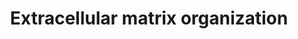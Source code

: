 ---
annotations:
- type: Pathway Ontology
  value: integrin mediated cell-cell signaling pathway
authors:
- ReactomeTeam
- Anwesha
- DeSl
description: The extracellular matrix is a component of all mammalian tissues, a network
  consisting largely of the fibrous proteins collagen, elastin and associated-microfibrils,
  fibronectin and laminins embedded in a viscoelastic gel of anionic proteoglycan
  polymers. It performs many functions in addition to its structural role; as a major
  component of the cellular microenvironment it influences cell behaviours such as
  proliferation, adhesion and migration, and regulates cell differentiation and death
  (Hynes 2009). <br><br>ECM composition is highly heterogeneous and dynamic, being
  constantly remodeled (Frantz et al. 2010) and modulated, largely by matrix metalloproteinases
  (MMPs) and growth factors that bind to the ECM influencing the synthesis, crosslinking
  and degradation of ECM components (Hynes 2009). ECM remodeling is involved in the
  regulation of cell differentiation processes such as the establishment and maintenance
  of stem cell niches, branching morphogenesis, angiogenesis, bone remodeling, and
  wound repair. Redundant mechanisms modulate the expression and function of ECM modifying
  enzymes. Abnormal ECM dynamics can lead to deregulated cell proliferation and invasion,
  failure of cell death, and loss of cell differentiation, resulting in congenital
  defects and pathological processes including tissue fibrosis and cancer.<br><br>Collagen
  is the most abundant fibrous protein within the ECM constituting up to 30% of total
  protein in multicellular animals. Collagen provides tensile strength. It associates
  with elastic fibres, composed of elastin and fibrillin microfibrils, which give
  tissues the ability to recover after stretching. Other ECM proteins such as fibronectin,
  laminins, and matricellular proteins participate as connectors or linking proteins
  (Daley et al. 2008).<br><br>Chondroitin sulfate, dermatan sulfate and keratan sulfate
  proteoglycans are structural components associated with collagen fibrils (Scott
  & Haigh 1985; Scott & Orford 1981), serving to tether the fibril to the surrounding
  matrix. Decorin belongs to the small leucine-rich repeat proteoglycan family (SLRPs)
  which also includes biglycan, fibromodulin, lumican and asporin. All appear to be
  involved in collagen fibril formation and matrix assembly (Ameye & Young 2002).
  <br><br>ECM proteins such as osteonectin (SPARC), osteopontin and thrombospondins
  -1 and -2, collectively referred to as matricellular proteins (reviewed in Mosher
  & Adams 2012) appear to modulate cell-matrix interactions. In general they induce
  de-adhesion, characterized by disruption of focal adhesions and a reorganization
  of actin stress fibers (Bornstein 2009).  Thrombospondin (TS)-1 and -2 bind MMP2.
  The resulting complex is endocytosed by the low-density lipoprotein receptor-related
  protein (LRP), clearing MMP2 from the ECM (Yang et al. 2001).<br><br>Osteopontin
  (SPP1, bone sialoprotein-1) interacts with collagen and fibronectin (Mukherjee et
  al. 1995). It also contains several cell adhesive domains that interact with integrins
  and CD44.<br><br>Aggrecan is the predominant ECM proteoglycan in cartilage (Hardingham
  & Fosang 1992). Its relatives include versican, neurocan and brevican (Iozzo 1998).
  In articular cartilage the major non-fibrous macromolecules are aggrecan, hyaluronan
  and hyaluronan and proteoglycan link protein 1 (HAPLN1). The high negative charge
  density of these molecules leads to the binding of large amounts of water (Bruckner
  2006). Hyaluronan is bound by several large proteoglycans proteoglycans belonging
  to the hyalectan family that form high-molecular weight aggregates (Roughley 2006),
  accounting for the turgid nature of  cartilage. <br><br>The most significant enzymes
  in ECM remodeling are the Matrix Metalloproteinase (MMP) and A disintegrin and metalloproteinase
  with thrombospondin motifs (ADAMTS) families (Cawston & Young 2010). Other notable
  ECM degrading enzymes include plasmin and cathepsin G. Many ECM proteinases are
  initially present as precursors, activated by proteolytic processing. MMP precursors
  include an amino prodomain which masks the catalytic Zn-binding motif (Page-McCawet
  al. 2007). This can be removed by other proteinases, often other MMPs. ECM proteinases
  can be inactivated by degradation, or blocked by inhibitors. Some of these inhibitors,
  including alpha2-macroglobulin, alpha1-proteinase inhibitor, and alpha1-chymotrypsin
  can inhibit a large variety of proteinases (Woessner & Nagase 2000). The tissue
  inhibitors of metalloproteinases (TIMPs) are potent MMP inhibitors (Brew & Nagase
  2010).  View original pathway at [http://www.reactome.org/PathwayBrowser/#DIAGRAM=1474244
  Reactome].
last-edited: 2021-01-25
organisms:
- Homo sapiens
redirect_from:
- /index.php/Pathway:WP2703
- /instance/WP2703
schema-jsonld:
- '@context': https://schema.org/
  '@id': https://wikipathways.github.io/pathways/WP2703.html
  '@type': Dataset
  creator:
    '@type': Organization
    name: WikiPathways
  description: The extracellular matrix is a component of all mammalian tissues, a
    network consisting largely of the fibrous proteins collagen, elastin and associated-microfibrils,
    fibronectin and laminins embedded in a viscoelastic gel of anionic proteoglycan
    polymers. It performs many functions in addition to its structural role; as a
    major component of the cellular microenvironment it influences cell behaviours
    such as proliferation, adhesion and migration, and regulates cell differentiation
    and death (Hynes 2009). <br><br>ECM composition is highly heterogeneous and dynamic,
    being constantly remodeled (Frantz et al. 2010) and modulated, largely by matrix
    metalloproteinases (MMPs) and growth factors that bind to the ECM influencing
    the synthesis, crosslinking and degradation of ECM components (Hynes 2009). ECM
    remodeling is involved in the regulation of cell differentiation processes such
    as the establishment and maintenance of stem cell niches, branching morphogenesis,
    angiogenesis, bone remodeling, and wound repair. Redundant mechanisms modulate
    the expression and function of ECM modifying enzymes. Abnormal ECM dynamics can
    lead to deregulated cell proliferation and invasion, failure of cell death, and
    loss of cell differentiation, resulting in congenital defects and pathological
    processes including tissue fibrosis and cancer.<br><br>Collagen is the most abundant
    fibrous protein within the ECM constituting up to 30% of total protein in multicellular
    animals. Collagen provides tensile strength. It associates with elastic fibres,
    composed of elastin and fibrillin microfibrils, which give tissues the ability
    to recover after stretching. Other ECM proteins such as fibronectin, laminins,
    and matricellular proteins participate as connectors or linking proteins (Daley
    et al. 2008).<br><br>Chondroitin sulfate, dermatan sulfate and keratan sulfate
    proteoglycans are structural components associated with collagen fibrils (Scott
    & Haigh 1985; Scott & Orford 1981), serving to tether the fibril to the surrounding
    matrix. Decorin belongs to the small leucine-rich repeat proteoglycan family (SLRPs)
    which also includes biglycan, fibromodulin, lumican and asporin. All appear to
    be involved in collagen fibril formation and matrix assembly (Ameye & Young 2002).
    <br><br>ECM proteins such as osteonectin (SPARC), osteopontin and thrombospondins
    -1 and -2, collectively referred to as matricellular proteins (reviewed in Mosher
    & Adams 2012) appear to modulate cell-matrix interactions. In general they induce
    de-adhesion, characterized by disruption of focal adhesions and a reorganization
    of actin stress fibers (Bornstein 2009).  Thrombospondin (TS)-1 and -2 bind MMP2.
    The resulting complex is endocytosed by the low-density lipoprotein receptor-related
    protein (LRP), clearing MMP2 from the ECM (Yang et al. 2001).<br><br>Osteopontin
    (SPP1, bone sialoprotein-1) interacts with collagen and fibronectin (Mukherjee
    et al. 1995). It also contains several cell adhesive domains that interact with
    integrins and CD44.<br><br>Aggrecan is the predominant ECM proteoglycan in cartilage
    (Hardingham & Fosang 1992). Its relatives include versican, neurocan and brevican
    (Iozzo 1998). In articular cartilage the major non-fibrous macromolecules are
    aggrecan, hyaluronan and hyaluronan and proteoglycan link protein 1 (HAPLN1).
    The high negative charge density of these molecules leads to the binding of large
    amounts of water (Bruckner 2006). Hyaluronan is bound by several large proteoglycans
    proteoglycans belonging to the hyalectan family that form high-molecular weight
    aggregates (Roughley 2006), accounting for the turgid nature of  cartilage. <br><br>The
    most significant enzymes in ECM remodeling are the Matrix Metalloproteinase (MMP)
    and A disintegrin and metalloproteinase with thrombospondin motifs (ADAMTS) families
    (Cawston & Young 2010). Other notable ECM degrading enzymes include plasmin and
    cathepsin G. Many ECM proteinases are initially present as precursors, activated
    by proteolytic processing. MMP precursors include an amino prodomain which masks
    the catalytic Zn-binding motif (Page-McCawet al. 2007). This can be removed by
    other proteinases, often other MMPs. ECM proteinases can be inactivated by degradation,
    or blocked by inhibitors. Some of these inhibitors, including alpha2-macroglobulin,
    alpha1-proteinase inhibitor, and alpha1-chymotrypsin can inhibit a large variety
    of proteinases (Woessner & Nagase 2000). The tissue inhibitors of metalloproteinases
    (TIMPs) are potent MMP inhibitors (Brew & Nagase 2010).  View original pathway
    at [http://www.reactome.org/PathwayBrowser/#DIAGRAM=1474244 Reactome].
  keywords:
  - 'PTPRS '
  - AGRN:Alpha-dystroglycan
  - 'ADAM15 '
  - 'PDGFA '
  - DMP1
  - NTN4:Laminins with
  - surface
  - '3x4Hyp-GalHyl-COL9A3 '
  - VTN:Integrins
  - alpha7beta1,
  - III, V
  - IV, V, XI fibrils
  - 'FN1(32-2386) '
  - 'ADAM19 '
  - Tenascin-C hexamer
  - Collagen type IV
  - alpha6beta4:Laminins-332, 511, 521, (211, 221)
  - 'Collagen type II fibril '
  - Laminins:Sulfatide
  - BGN
  - 'ITGA5(42-894) '
  - 'Collagen type VII fibril '
  - 'LAMB1 '
  - Dystroglycan:Dystrophin:Laminins
  - gamma-1, gamma-3
  - '3x4Hyp-5Hyl-COL9A3 '
  - VTN:Collagen types
  - alpha8beta1,
  - alpha2bbeta3
  - III, V, X fibrils
  - 'KS(2),C4S-ACAN '
  - 'C4S-BGN '
  - HSPG2:Dystroglycan
  - 'COMP '
  - VTN:Collagen type
  - 'TNC '
  - Laminins with
  - 'TNN '
  - 'Collagen type IV alpha3.alpha4.alpha5 network '
  - 'Collagen type III fibril '
  - 'Beta amyloid fibril '
  - homodimer
  - Syndecan
  - AGRN:Beta amyloid
  - '3Hyp-4Hyp-COL9A3 '
  - '3x4Hyp-5Hyl-COL9A1 '
  - '3x4Hyp-3Hyp-GlcGalHyl-COL9A1 '
  - interactions
  - 'DDR2 '
  - LRP4:MUSK
  - '3x4Hyp-GlcGalHyl-COL9A1 '
  - 'DCN '
  - 'GalHyl-COL9A2 '
  - I
  - Ca2+
  - 'Hydroxylapatite '
  - 'HAPLN1 '
  - Collagen type VII
  - formation
  - TGF beta
  - 'ITGB4 '
  - VII
  - 'TTR '
  - type
  - 'LAMC1 '
  - III, VI fibrils
  - Integrin cell
  - IBSP
  - 'ITGA2B(32-1039) '
  - gamma-1
  - Dystroglycan:AGRN:HSPG2
  - alpha9beta1,
  - IBSP:Collagen type I
  - 'Mn2+ '
  - 'NCAM1 '
  - 332, 411, 512, 521
  - FN1 dimer
  - alpha5beta1:Fibronectin matrix
  - 'Collagen V '
  - 'KS(2)-FMOD '
  - VI, (IX)
  - Integrin alpha7beta1
  - N)
  - III
  - Laminins-332, 511,
  - 'KS(2),CSE-ACAN '
  - DSPP(463-1301)
  - 'PI(3,4)P2 '
  - '3x4Hyp-GalHyl-COL9A2 '
  - '3x4Hyp-5Hyl-COL9A2 '
  - 'PDGFB (82-190) '
  - DDR2 dimer
  - 'LAMA4 '
  - VTN
  - Elastic fibre
  - 'GlcGalHyl-COL9A1 '
  - '3x4Hyp-COL9A3 '
  - COMP pentamer:COMP
  - 'CEACAM6 '
  - 'ITGA3(33-1051) '
  - 'GlcGalHyl-COL9A2 '
  - DAG1(30-653)
  - alphaVbeta5,
  - 'BGN '
  - Beta amyloid fibril
  - Sulfatide
  - FGF2(10-155),
  - homodimer, PDGFB
  - Integrin alpha2beta1
  - SLRPs
  - Degradation of the
  - fibril
  - '5Hyl-COL9A2 '
  - Dystroglycan
  - N):Lecticans
  - Aggrecan:HA:HAPLN1
  - Tenascins C, R, (X,
  - 'Collagen type IV alpha1.alpha1.alpha2 network '
  - DMD
  - II, III, VI fibrils
  - 'TGFB1 '
  - with
  - Collagen type I, II,
  - HSPG2:FGF2(10-155),
  - 1,2
  - gamma-1,
  - 'CEACAM1 '
  - 'LRP4 '
  - Collagen
  - fibrils
  - 'Collagen IV '
  - 'LAMB2 '
  - FN1(32-2386):Collagen types I-V, VII
  - AGRN:NCAM1, PTPRS
  - 'LAMC3 '
  - alpha-1, -2 or
  - SH3PXD2A:PI(3,4)P2:ADAM12,ADAM15,ADAM19
  - 'MATN1 '
  - COMP interactors
  - '3x4Hyp-3Hyp-GalHyl-COL9A2 '
  - 'ADAM12 '
  - 'Collagen type I fibril '
  - AGRN:LRP4:MUSK
  - III, IV, V, XI
  - 'Aggrecan '
  - Laminin-332
  - Laminin network
  - 'C6S-BGN '
  - Collagen IV
  - Integrin alphaVbeta3
  - network:Laminin-1
  - 'HSPG2(22-4391) '
  - fibril:SPARC:Hydroxylapatitie:Ca2+
  - '3x4Hyp-3Hyp-COL9A2 '
  - 'ITGA7(34-1181) '
  - 'NRXN1 '
  - 521, (211, 221)
  - '3x4Hyp-GlcGalHyl-COL9A2 '
  - 'TGFB2 '
  - Laminin-211, 221,
  - alphaVbeta1,
  - gamma-3:Nidogens
  - gamma-3:Nidogens:HSPG2
  - alpha5beta1:FN1
  - 'Sulfatide '
  - 'KS(2),C6S-ACAN '
  - 'AGRN(30-2045) '
  - DCN:Collagen type I,
  - alpha7beta1:Laminin-211, 221, 411, 512, 521
  - 'COL9A2 '
  - DDR1 dimer:Collagen
  - alphaVbeta6,
  - '3x4Hyp-GlcGalHyl-COL9A3 '
  - type I, II, III,
  - 'Brevican '
  - 'GlcGalHyl-COL9A3 '
  - CEACAM heterodimer
  - gamma-3:Nidogens:Collagen type IV network
  - HSPG2(22-4391)
  - 'DDR1 '
  - alpha3beta1,
  - ADAM12,ADAM15,ADAM19
  - Collagen types I,
  - alphaXbeta1
  - 'Neurocan '
  - 'NID2 '
  - 'Collagen type X fibril '
  - '3x4Hyp-3Hyp-5Hyl-COL9A2 '
  - Collagen types II,
  - 'LAMC2 '
  - '3x4Hyp-GalHyl-COL9A1 '
  - 'TGFB3 '
  - 'MATN3 '
  - 'LUM '
  - '3x4Hyp-COL9A2 '
  - '3x4Hyp-3Hyp-COL9A1 '
  - type I, II, III, V,
  - Nidogens 1, 2
  - matrix
  - NRXN1
  - 'ITGB6 '
  - Fibronectin matrix
  - I, VI, (IX)
  - Integrin alpha6beta1
  - SLRPs:TGF beta
  - 'SERPINE1 '
  - N):Fibronectin
  - Collagen type
  - 'DAG1(654-895) '
  - '3x4Hyp-3Hyp-GlcGalHyl-COL9A2 '
  - 'DAG1(30-653) '
  - 'CEACAM8 '
  - '3x4Hyp-3Hyp-5Hyl-COL9A3 '
  - 'ITGAV(31-1048) '
  - 'IBSP '
  - Mn2+
  - -5:HSPG2(22-4391)
  - Integrins
  - Fibronectn matrix,
  - Collagen type I
  - 'ITGA6(24-1130) '
  - Aggrecan
  - 'Collagen type I fibre '
  - Dystroglycan:NRXN1
  - Lecticans
  - 'CSE-BGN '
  - '5Hyl-COL9A3 '
  - BGN:Collagen types
  - tetramer, PDGFA
  - 'SPARC '
  - 'ITGB5 '
  - AGRN, HSPG2
  - 'ITGA9 '
  - 411, 512, 521
  - Integrin
  - 'ITGB1 '
  - SPARC
  - II, III
  - TNC:Integrin
  - alpha-1, -2 or -5
  - 'LAMA1 '
  - alphVbeta3
  - extracellular
  - AGRN:Laminins with
  - Hydroxylapatite
  - 'VTN '
  - alpha2beta1,
  - type VII fibril
  - X fibrils
  - '3x4Hyp-3Hyp-GalHyl-COL9A1 '
  - Collagen types I-V,
  - alphaVbeta1
  - 'ITGA8(39-1063) '
  - 'ITGAX '
  - 'ASPN '
  - 'COL9A1 '
  - Vitronectin:Plasminogen activator inhibitor 1
  - On the basis of their fibre architecture in tissues, the genetically distinct
    collagens have been divided into subgroups. Group 1 collagens have uninterrupted
    triple-helical domains of about 300 nm, forming large extracellular fibrils. They
    are referred to as the fibril-forming collagens, consisting of collagens types
    I, II, III, V, XI, XXIV and XXVII.  Group 2 collagens are types IV and VII, which
    have extended triple helices (>350 nm) with imperfections in the Gly-X-Y repeat
    sequences. Group 3 are the short-chain collagens. These have two subgroups. Group
    3A have continuous triple-helical domains (type VI, VIII and X). Group 3B have
    interrupted triple-helical domains, referred to as the fibril-associated collagens
    with interrupted triple helices (FACIT collagens, Shaw & Olsen 1991). FACITs include
    collagen IX, XII, XIV, XVI, XIX, XX, XXI, XXII and XXVI plus the transmembrane
    collagens (XIII, XVII, XXIII and XXV) and the multiple triple helix domains and
    interruptions (Multiplexin) collagens XV and XVIII (Myllyharju & Kivirikko 2004).  The
    non-collagenous domains of collagens have regulatory functions; several are biologically
    active when cleaved from the main peptide chain. Fibrillar collagen peptides all
    have a large triple helical domain (COL1) bordered by N and C terminal extensions,
    called the N- and C-propeptides, which are cleaved prior to formation of the collagen
    fibril. The intact form is referred to as a collagen propeptide, not procollagen,
    which is used to refer to the trimeric triple-helical precursor of collagen before
    the propeptides are removed. The C-propeptide, also called the NC1 domain, directs
    chain association during assembly of the procollagen molecule from its three constituent
    alpha chains (Hulmes 2002).<br><br>Fibril forming collagens are the most familiar
    and best studied subgroup. Collagen fibres are aggregates or bundles of collagen
    fibrils, which are themselves polymers of tropocollagen complexes, each consisting
    of three polypeptide chains known as alpha chains. Tropocollagens are considered
    the subunit of larger collagen structures. They are approximately 300 nm long
    and 1.5 nm in diameter, with a left-handed triple-helical structure, which becomes
    twisted into a right-handed coiled-coil 'super helix' in the collagen fibril.
    Tropocollagens in the extracellular space polymerize spontaneously with regularly
    staggered ends (Hulmes 2002). In fibrillar collagens the molecules are staggered
    by about 67 nm, a unit known as D that changes depending upon the hydration state.
    Each D-period contains slightly more than four collagen molecules so that every
    D-period repeat of the microfibril has a region containing five molecules in cross-section,
    called the 'overlap', and a region containing only four molecules, called the
    'gap'. The triple-helices are arranged in a hexagonal or quasi-hexagonal array
    in cross-section, in both the gap and overlap regions (Orgel et al. 2006). Collagen
    molecules cross-link covalently to each other via lysine and hydroxylysine side
    chains. These cross-links are unusual, occuring only in collagen and elastin,
    a related protein.<br><br>The macromolecular structures of collagen are diverse.
    Several group 3 collagens associate with larger collagen fibers, serving as molecular
    bridges which stabilize the organization of the extracellular matrix. Type IV
    collagen is arranged in an interlacing network within the dermal-epidermal junction
    and vascular basement membranes. Type VI collagen forms distinct microfibrils
    called beaded filaments. Type VII collagen forms anchoring fibrils. Type VIII
    and X collagens form hexagonal networks. Type XVII collagen is a component of
    hemidesmosomes where it is complexed wtih alpha6Beta4 integrin, plectin, and laminin-332
    (de Pereda et al. 2009). Type XXIX collagen has been recently reported to be a
    putative epidermal collagen with highest expression in suprabasal layers (Soderhall
    et al. 2007). Collagen fibrils/aggregates arranged in varying combinations and
    concentrations in different tissues provide specific tissue properties. In bone,
    collagen triple helices lie in a parallel, staggered array with 40 nm gaps between
    the ends of the tropocollagen subunits, which probably serve as nucleation sites
    for the deposition of  crystals of the mineral component, hydroxyapatite (Ca10(PO4)6(OH)2)
    with some phosphate. Collagen structure affects cell-cell and cell-matrix communication,
    tissue construction in growth and repair, and is changed in development and disease
    (Sweeney et al. 2006, Twardowski et al. 2007). A single collagen fibril can be
    heterogeneous along its axis, with significantly different mechanical properties
    in the gap and overlap regions, correlating with the different molecular organizations
    in these regions (Minary-Jolandan & Yu 2009).
  - '3x4Hyp-3Hyp-5Hyl-COL9A1 '
  - alpha1beta1,
  - 'LAMB3 '
  - 'Collagen type VI network '
  - interactors
  - II,III,V
  - NTN4
  - 'ITGA2 '
  - NCAM1, PTPRS
  - Integrin alphaVbeta1
  - 'GalHyl-COL9A3 '
  - 'TNXB '
  - alpha6beta1:Laminin-211, 221, 332, 411, 512, 521
  - 'GalHyl-COL9A1 '
  - alpha2beta1:Laminin-332
  - 'ITGA1 '
  - SERPINE1
  - 'Collagen type IV alpha1.alpha2.alpha5.alpha6 network '
  - '3x4Hyp-3Hyp-GlcGalHyl-COL9A3 '
  - fibril:Laminin-332
  - Integrin alpha5beta1
  - Collagen formation
  - 'SH3PXD2A '
  - Laminin-111:Endostatin dimer
  - 'DSPP(463-1301) '
  - DDR2 dimer:Collagen
  - alphaVbeta3,
  - 'COL9A3 '
  - HAPLN1
  - 'FGF2(10-155) '
  - '3x4Hyp-3Hyp-GalHyl-COL9A3 '
  - Laminin-111
  - DCN
  - alphaVbeta1:Laminin-111
  - 'LAMA3 '
  - 'Fibronectin matrix '
  - 'COL18A1(1572-11754) '
  - 'MATN4 '
  - 'LAMA5 '
  - Transthyretin
  - 'NID1 '
  - HA
  - 'Ca2+ '
  - Laminins
  - 'ITGB3 '
  - SH3PXD2A:PI(3,4)P2
  - 'MUSK '
  - 'TNR '
  - 'DMP1 '
  - 'NTN4 '
  - 'LAMA2 '
  - 'HA '
  - COMP pentamer
  - FN1(32-2386)
  - Endostatin dimer
  - AGRN(30-2045)
  - '5Hyl-COL9A1 '
  - 'DMD '
  - DDR1 dimer
  - 'Collagen type VI fibril '
  - 'Versican '
  - DMP1:Integrin
  - 'Collagen type XI fibril '
  - dimer
  - networks:Collagen
  - alpha6beta1,
  - DSPP(463-1301):Integrin alphaVbeta1
  - 'Syndecans bind a wide variety of soluble and insoluble ligands, inckluding extracellular
    matrix components, cell adhesion molecules, growth factors, cytokines, and proteinases.
    As the cleaved ectodomains of syndecans retain the ability to bind ligands, ectodomain
    shedding is a mechanism for releasing soluble effectors that may compete for ligands
    with their cell-bound counterparts (Kainulainen et al. 1998). Shed  ectodomains
    are found in inflammatory fluids (Subramanian et al. 1997) and may induce the
    proliferation of cancer cells (Maeda et al. 2004). '
  - I,IV,VI
  - '3x4Hyp-COL9A1 '
  - alpha6beta4
  license: CC0
  name: Extracellular matrix organization
seo: CreativeWork
title: Extracellular matrix organization
wpid: WP2703
---